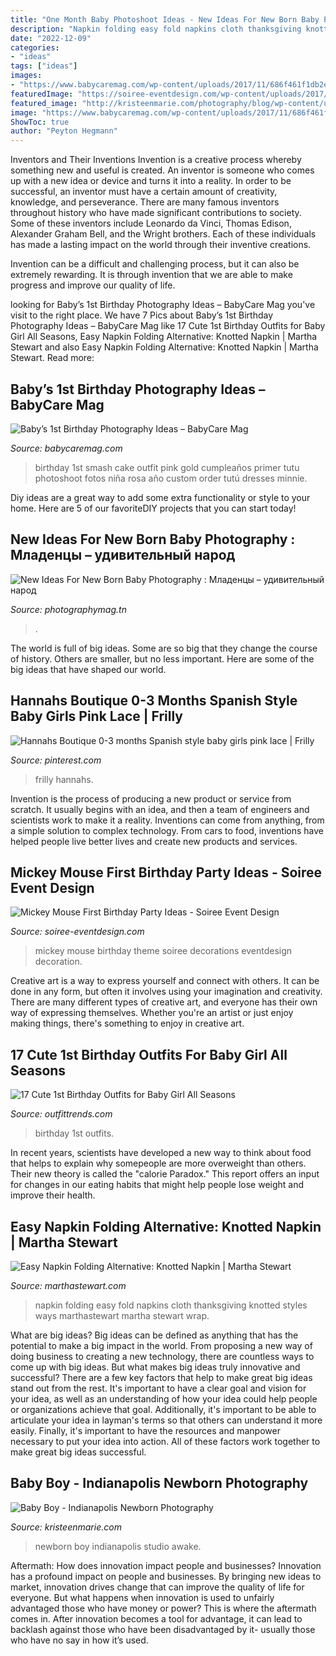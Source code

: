 ```yaml
---
title: "One Month Baby Photoshoot Ideas - New Ideas For New Born Baby Photography : младенцы – удивительный народ"
description: "Napkin folding easy fold napkins cloth thanksgiving knotted styles ways marthastewart martha stewart wrap"
date: "2022-12-09"
categories:
- "ideas"
tags: ["ideas"]
images:
- "https://www.babycaremag.com/wp-content/uploads/2017/11/686f461f1db2e8bbc6ac433f113c48d1.jpg"
featuredImage: "https://soiree-eventdesign.com/wp-content/uploads/2017/03/Mickey-Mouse-first-birthday-party-dessert-table.jpg"
featured_image: "http://kristeenmarie.com/photography/blog/wp-content/uploads/2015/12/2015-12-14_0007.jpg"
image: "https://www.babycaremag.com/wp-content/uploads/2017/11/686f461f1db2e8bbc6ac433f113c48d1.jpg"
ShowToc: true
author: "Peyton Hegmann"
---
```



Inventors and Their Inventions
Invention is a creative process whereby something new and useful is created. An inventor is someone who comes up with a new idea or device and turns it into a reality. In order to be successful, an inventor must have a certain amount of creativity, knowledge, and perseverance.
There are many famous inventors throughout history who have made significant contributions to society. Some of these inventors include Leonardo da Vinci, Thomas Edison, Alexander Graham Bell, and the Wright brothers. Each of these individuals has made a lasting impact on the world through their inventive creations.

Invention can be a difficult and challenging process, but it can also be extremely rewarding. It is through invention that we are able to make progress and improve our quality of life.

	

		
looking for Baby’s 1st Birthday Photography Ideas – BabyCare Mag you've visit to the right place. We have 7 Pics about Baby’s 1st Birthday Photography Ideas – BabyCare Mag like 17 Cute 1st Birthday Outfits for Baby Girl All Seasons, Easy Napkin Folding Alternative: Knotted Napkin | Martha Stewart and also Easy Napkin Folding Alternative: Knotted Napkin | Martha Stewart. Read more:
		
    
## Baby’s 1st Birthday Photography Ideas – BabyCare Mag

<img loading=lazy src="https://www.babycaremag.com/wp-content/uploads/2017/11/686f461f1db2e8bbc6ac433f113c48d1.jpg" onerror="this.onerror=null;this.src='https://tse2.mm.bing.net/th?id=OIP.g8jdZJ94rU6apHgQdU6ZIAHaLH&amp;pid=15.1';" alt="Baby’s 1st Birthday Photography Ideas – BabyCare Mag">

_Source: babycaremag.com_

>birthday 1st smash cake outfit pink gold cumpleaños primer tutu photoshoot fotos niña rosa año custom order tutú dresses minnie. 

	

Diy ideas are a great way to add some extra functionality or style to your home. Here are 5 of our favoriteDIY projects that you can start today!

    
## New Ideas For New Born Baby Photography : Младенцы – удивительный народ

<img loading=lazy src="https://photographymag.tn/wp-content/uploads/2017/10/new-ideas-for-new-born-baby-photography-dhoedhdhdhdhudhnn-ae-nfdhdhdhdhndhudhnoedhndh-dhdhnedhdh-dhzdhdh-ae-dhdhdhdhudhn.jpg" onerror="this.onerror=null;this.src='https://tse1.mm.bing.net/th?id=OIP.QF9Bi4bOdqVZvh-hQRnnNAHaE6&amp;pid=15.1';" alt="New Ideas For New Born Baby Photography : Младенцы – удивительный народ">

_Source: photographymag.tn_

>. 

	

The world is full of big ideas. Some are so big that they change the course of history. Others are smaller, but no less important. Here are some of the big ideas that have shaped our world.

    
## Hannahs Boutique 0-3 Months Spanish Style Baby Girls Pink Lace | Frilly

<img loading=lazy src="https://i.pinimg.com/736x/4c/c4/72/4cc472ac757035ff72fac1ec88249c69.jpg" onerror="this.onerror=null;this.src='https://tse1.mm.bing.net/th?id=OIP.d0-fWfd_5ttmYxRq0iAglQHaJ6&amp;pid=15.1';" alt="Hannahs Boutique 0-3 months Spanish style baby girls pink lace | Frilly">

_Source: pinterest.com_

>frilly hannahs. 

	

Invention is the process of producing a new product or service from scratch. It usually begins with an idea, and then a team of engineers and scientists work to make it a reality. Inventions can come from anything, from a simple solution to complex technology. From cars to food, inventions have helped people live better lives and create new products and services.

    
## Mickey Mouse First Birthday Party Ideas - Soiree Event Design

<img loading=lazy src="https://soiree-eventdesign.com/wp-content/uploads/2017/03/Mickey-Mouse-first-birthday-party-dessert-table.jpg" onerror="this.onerror=null;this.src='https://tse4.mm.bing.net/th?id=OIP.6MtbeV306ES-Ovwd69yDEAHaLY&amp;pid=15.1';" alt="Mickey Mouse First Birthday Party Ideas - Soiree Event Design">

_Source: soiree-eventdesign.com_

>mickey mouse birthday theme soiree decorations eventdesign decoration. 

	

Creative art is a way to express yourself and connect with others. It can be done in any form, but often it involves using your imagination and creativity. There are many different types of creative art, and everyone has their own way of expressing themselves. Whether you're an artist or just enjoy making things, there's something to enjoy in creative art.

    
## 17 Cute 1st Birthday Outfits For Baby Girl All Seasons

<img loading=lazy src="https://www.outfittrends.com/wp-content/uploads/2015/04/a27364a6ab4c278576f25d9171826de2.jpg" onerror="this.onerror=null;this.src='https://tse2.mm.bing.net/th?id=OIP.lO88CoVENyJikMtt4cLlrwHaKX&amp;pid=15.1';" alt="17 Cute 1st Birthday Outfits for Baby Girl All Seasons">

_Source: outfittrends.com_

>birthday 1st outfits. 

	

In recent years, scientists have developed a new way to think about food that helps to explain why somepeople are more overweight than others. Their new theory is called the "calorie Paradox." This report offers an input for changes in our eating habits that might help people lose weight and improve their health.

    
## Easy Napkin Folding Alternative: Knotted Napkin | Martha Stewart

<img loading=lazy src="http://assets.marthastewart.com/styles/wmax-1500/d31/knotted-napkin-tablescape100615/knotted-napkin-tablescape100615.JPG?itok=JSWHuE9H" onerror="this.onerror=null;this.src='https://tse1.mm.bing.net/th?id=OIP.iR1f_gDxQdWWik7-UPd6DAHaKh&amp;pid=15.1';" alt="Easy Napkin Folding Alternative: Knotted Napkin | Martha Stewart">

_Source: marthastewart.com_

>napkin folding easy fold napkins cloth thanksgiving knotted styles ways marthastewart martha stewart wrap. 

	

What are big ideas?
Big ideas can be defined as anything that has the potential to make a big impact in the world. From proposing a new way of doing business to creating a new technology, there are countless ways to come up with big ideas. But what makes big ideas truly innovative and successful? There are a few key factors that help to make great big ideas stand out from the rest. 
It's important to have a clear goal and vision for your idea, as well as an understanding of how your idea could help people or organizations achieve that goal. Additionally, it's important to be able to articulate your idea in layman's terms so that others can understand it more easily. Finally, it's important to have the resources and manpower necessary to put your idea into action. All of these factors work together to make great big ideas successful.

    
## Baby Boy - Indianapolis Newborn Photography

<img loading=lazy src="http://kristeenmarie.com/photography/blog/wp-content/uploads/2015/12/2015-12-14_0007.jpg" onerror="this.onerror=null;this.src='https://tse3.mm.bing.net/th?id=OIP.bUUUB1mu0bb5aCyHwoN51gHaOz&amp;pid=15.1';" alt="Baby Boy - Indianapolis Newborn Photography">

_Source: kristeenmarie.com_

>newborn boy indianapolis studio awake. 

	

Aftermath: How does innovation impact people and businesses?
Innovation has a profound impact on people and businesses. By bringing new ideas to market, innovation drives change that can improve the quality of life for everyone. But what happens when innovation is used to unfairly advantaged those who have money or power? This is where the aftermath comes in. After innovation becomes a tool for advantage, it can lead to backlash against those who have been disadvantaged by it- usually those who have no say in how it’s used.

